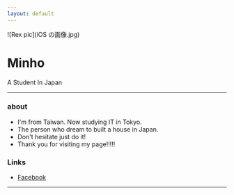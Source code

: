 ```yaml
---
layout: default
---
```


![Rex pic](iOS の画像.jpg)

# Minho

A Student In Japan

- - -

### about

* I'm from Taiwan. Now studying IT in Tokyo. 
* The person who dream to built a house in Japan. 
* Don't hesitate just do it!
* Thank you for visiting my page!!!!!

### Links

 * [Facebook](https://www.facebook.com/zephyr.chen.92)
 

- - -
